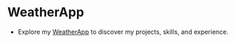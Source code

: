 # WeatherApp
- Explore my [WeatherApp](https://vyasweatherapp.netlify.app/) to discover my projects, skills, and experience.
